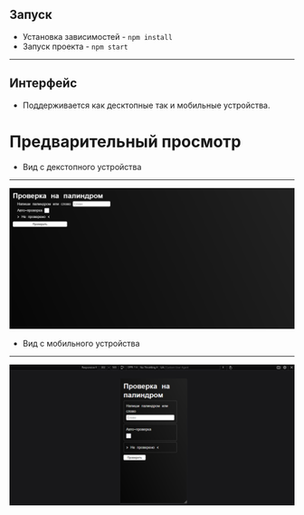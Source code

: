 ## Запуск
- Установка зависимостей - ```npm install```
- Запуск проекта - ```npm start```

---

## Интерфейс
- Поддерживается как десктопные так и мобильные устройства.

# Предварительный просмотр
- Вид с декстопного устройства
---
![desktop view](previews/desktop.png)
- Вид с мобильного устройства
---
![mobile view](previews/mobile.png)